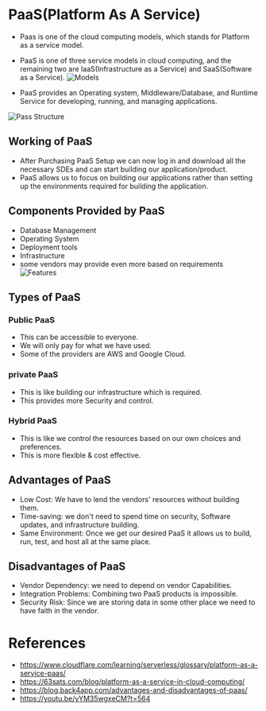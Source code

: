 # PaaS(Platform As A Service)
* Paas is one of the cloud computing models, which stands for Platform as a service model.
* PaaS is one of three service models in cloud computing, and the remaining two are IaaS(Infrastructure as a Service) and SaaS(Software as a Service).
![Models](https://www.cloudflare.com/img/learning/serverless/glossary/platform-as-a-service-paas/saas-paas-iaas-cloud-pyramid.svg)

* PaaS provides an Operating system, Middleware/Database, and Runtime Service for developing, running, and managing applications.
 
 ![Pass Structure](https://www.cloudflare.com/img/learning/serverless/glossary/platform-as-a-service-paas/saas-paas-iaas-diagram.svg)
	
## Working of PaaS

* After Purchasing PaaS Setup we can now log in and download all the necessary SDEs and can start building our application/product.
* PaaS allows us to focus on building our applications rather than setting up the environments required for building the application.

## Components Provided by PaaS

* Database Management
* Operating System
* Deployment tools
* Infrastructure
* some vendors may provide even more based on requirements
 ![Features](https://63sats.com/wp-content/uploads/2024/02/PaaS-Key-Factors-768x432.webp)

## Types of PaaS
 
### Public PaaS

* This can be accessible to everyone.  
* We will only pay for what we have used. 
* Some of the providers are AWS and Google Cloud.

### private PaaS

* This is like building our infrastructure which is required.  
* This provides more Security and control.
  
### Hybrid PaaS

* This is like we control the resources based on our own choices and preferences.
* This is more flexible & cost effective.
	
## Advantages of PaaS
* Low Cost: We have to lend the vendors' resources without building them.
* Time-saving: we don't need to spend time on security, Software updates, and infrastructure building.
* Same Environment: Once we get our desired PaaS it allows us to build, run, test, and host all at the same place.

## Disadvantages of PaaS

* Vendor Dependency: we need to depend on vendor Capabilities.
* Integration Problems: Combining two PaaS products is impossible.
* Security Risk: Since we are storing data in some other place we need to have faith in the vendor.

# References
* https://www.cloudflare.com/learning/serverless/glossary/platform-as-a-service-paas/
* https://63sats.com/blog/platform-as-a-service-in-cloud-computing/
* https://blog.back4app.com/advantages-and-disadvantages-of-paas/
* https://youtu.be/yYM35wgxeCM?t=564
	
